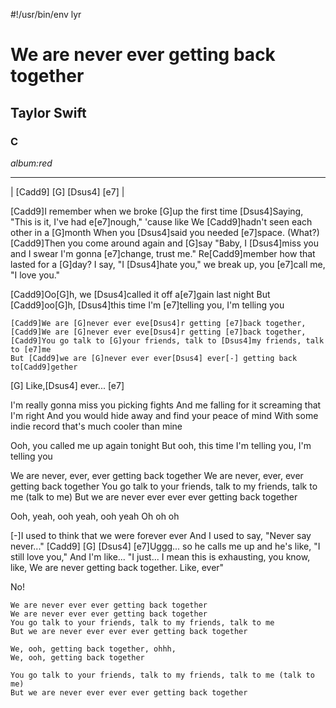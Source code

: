 #!/usr/bin/env lyr
# We are never ever getting back together
## Taylor Swift
### C

*album:red*

---

| [Cadd9] [G] [Dsus4] [e7] |

[Cadd9]I remember when we broke [G]up the first time
[Dsus4]Saying, "This is it, I've had e[e7]nough," 'cause like
We [Cadd9]hadn't seen each other in a [G]month
When you [Dsus4]said you needed [e7]space. (What?)
[Cadd9]Then you come around again and [G]say
"Baby, I [Dsus4]miss you and I swear I'm gonna [e7]change, trust me."
Re[Cadd9]member how that lasted for a [G]day?
I say, "I [Dsus4]hate you," we break up, you [e7]call me, "I love you."

[Cadd9]Oo[G]h, we [Dsus4]called it off a[e7]gain last night
But [Cadd9]oo[G]h, [Dsus4]this time I'm [e7]telling you, I'm telling you

    [Cadd9]We are [G]never ever eve[Dsus4]r getting [e7]back together,
    [Cadd9]We are [G]never ever eve[Dsus4]r getting [e7]back together,
    [Cadd9]You go talk to [G]your friends, talk to [Dsus4]my friends, talk to [e7]me
    But [Cadd9]we are [G]never ever ever[Dsus4] ever[-] getting back to[Cadd9]gether

[G] Like,[Dsus4] ever... [e7]

I'm really gonna miss you picking fights
And me falling for it screaming that I'm right
And you would hide away and find your peace of mind
With some indie record that's much cooler than mine

Ooh, you called me up again tonight
But ooh, this time I'm telling you, I'm telling you

We are never, ever, ever getting back together
We are never, ever, ever getting back together
You go talk to your friends, talk to my friends, talk to me (talk to me)
But we are never ever ever ever getting back together

Ooh, yeah, ooh yeah, ooh yeah
Oh oh oh

[-]I used to think that we were forever ever
And I used to say, "Never say never..."
[Cadd9] [G] [Dsus4] [e7]Uggg... so he calls me up and he's like, "I still love you,"
And I'm like... "I just... I mean this is exhausting, you know, like,
We are never getting back together. Like, ever"

No!

    We are never ever ever getting back together
    We are never ever ever getting back together
    You go talk to your friends, talk to my friends, talk to me
    But we are never ever ever ever getting back together

    We, ooh, getting back together, ohhh,
    We, ooh, getting back together

    You go talk to your friends, talk to my friends, talk to me (talk to me)
    But we are never ever ever ever getting back together